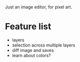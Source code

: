 Just an image editor, for pixel art.

# Feature list

- layers
- selection across multiple layers
- diff image and saves
- learn about colors?
